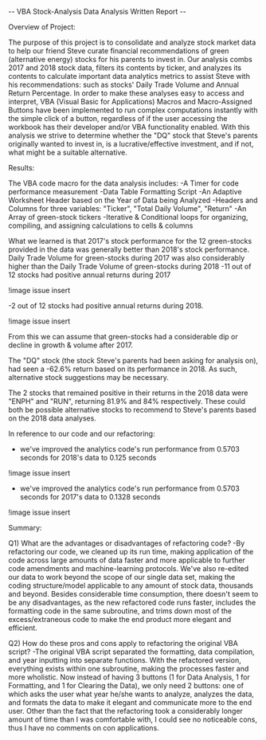 -- VBA Stock-Analysis Data Analysis Written Report --



Overview of Project:

The purpose of this project is to consolidate and analyze stock market data to help our friend Steve curate financial recommendations of green (alternative energy) stocks for his parents to invest in. Our analysis combs 2017 and 2018 stock data, filters its contents by ticker, and analyzes its contents to calculate important data analytics metrics to assist Steve with his recommendations: such as stocks' Daily Trade Volume and Annual Return Percentage. In order to make these analyses easy to access and interpret, VBA (Visual Basic for Applications) Macros and Macro-Assigned Buttons have been implemented to run complex computations instantly with the simple click of a button, regardless of if the user accessing the workbook has their developer and/or VBA functionality enabled. With this analysis we strive to determine whether the "DQ" stock that Steve's parents originally wanted to invest in, is a lucrative/effective investment, and if not, what might be a suitable alternative.



Results:

The VBA code macro for the data analysis includes:
-A Timer for code performance measurement
-Data Table Formatting Script
-An Adaptive Worksheet Header based on the Year of Data being Analyzed
-Headers and Columns for three variables: "Ticker", "Total Daily Volume", "Return"
-An Array of green-stock tickers
-Iterative & Conditional loops for organizing, compiling, and assigning calculations to cells & columns


What we learned is that 2017's stock performance for the 12 green-stocks provided in the data was generally better than 2018's stock performance. Daily Trade Volume for green-stocks during 2017 was also considerably higher than the Daily Trade Volume of green-stocks during 2018
-11 out of 12 stocks had positive annual returns during 2017 

!image issue insert

-2 out of 12 stocks had positive annual returns during 2018.

!image issue insert

From this we can assume that green-stocks had a considerable dip or decline in growth & volume after 2017.

The "DQ" stock (the stock Steve's parents had been asking for analysis on), had seen a -62.6% return based on its performance in 2018. As such, alternative stock suggestions may be necessary.

The 2 stocks that remained positive in their returns in the 2018 data were "ENPH" and "RUN", returning 81.9% and 84% respectively. These could both be possible alternative stocks to recommend to Steve's parents based on the 2018 data analyses.


In reference to our code and our refactoring: 
- we've improved the analytics code's run performance from 0.5703 seconds for 2018's data to 0.125 seconds

!image issue insert

- we've improved the analytics code's run performance from 0.5703 seconds for 2017's data to 0.1328 seconds

!image issue insert



Summary:

Q1) What are the advantages or disadvantages of refactoring code?
-By refactoring our code, we cleaned up its run time, making application of the code across large amounts of data faster and more applicable to further code amendments and machine-learning protocols. We've also re-edited our data to work beyond the scope of our single data set, making the coding structure/model applicable to any amount of stock data, thousands and beyond. Besides considerable time consumption, there doesn't seem to be any disadvantages, as the new refactored code runs faster, includes the formatting code in the same subroutine, and trims down most of the excess/extraneous code to make the end product more elegant and efficient.

Q2) How do these pros and cons apply to refactoring the original VBA script?
-The original VBA script separated the formatting, data compilation, and year inputting into separate functions. With the refactored version, everything exists within one subroutine, making the processes faster and more wholistic. Now instead of having 3 buttons (1 for Data Analysis, 1 for Formatting, and 1 for Clearing the Data), we only need 2 buttons: one of which asks the user what year he/she wants to analyze, analyzes the data, and formats the data to make it elegant and communicate more to the end user. Other than the fact that the refactoring took a considerably longer amount of time than I was comfortable with, I could see no noticeable cons, thus I have no comments on con applications.
